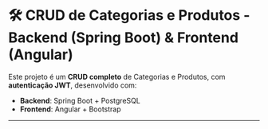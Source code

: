 # 🛠️ CRUD de Categorias e Produtos - Backend (Spring Boot) & Frontend (Angular)

Este projeto é um **CRUD completo** de Categorias e Produtos, com **autenticação JWT**, desenvolvido com:
- **Backend**: Spring Boot + PostgreSQL
- **Frontend**: Angular + Bootstrap

---